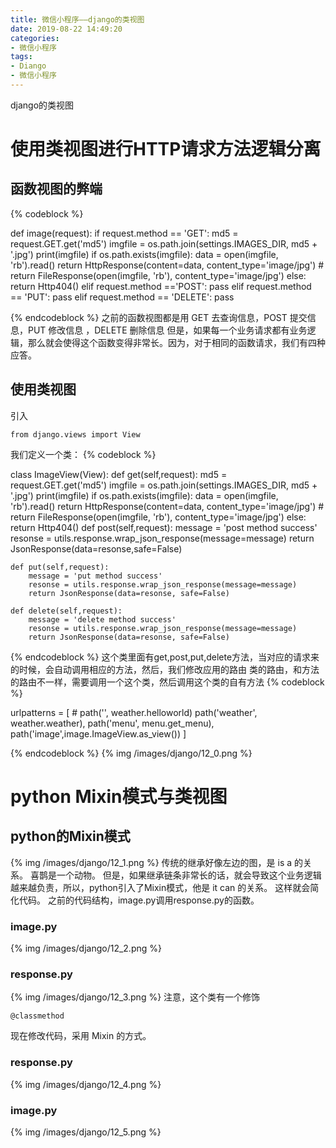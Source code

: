 ```yaml
---
title: 微信小程序——django的类视图
date: 2019-08-22 14:49:20
categories:
- 微信小程序
tags:
- Diango
- 微信小程序
---
```

django的类视图
<!-- more -->
# 使用类视图进行HTTP请求方法逻辑分离
## 函数视图的弊端
{% codeblock %}

def image(request):
    if request.method == 'GET':
        md5 = request.GET.get('md5')
        imgfile = os.path.join(settings.IMAGES_DIR, md5 + '.jpg')
        print(imgfile)
        if os.path.exists(imgfile):
            data = open(imgfile, 'rb').read()
            return HttpResponse(content=data, content_type='image/jpg')
            # return FileResponse(open(imgfile, 'rb'), content_type='image/jpg')
        else:
            return Http404()
    elif request.method =='POST':
        pass
    elif request.method == 'PUT':
        pass
    elif request.method == 'DELETE':
        pass
		
{% endcodeblock %}
之前的函数视图都是用 GET 去查询信息，POST 提交信息，PUT 修改信息 ，DELETE 删除信息
但是，如果每一个业务请求都有业务逻辑，那么就会使得这个函数变得非常长。因为，对于相同的函数请求，我们有四种应答。
## 使用类视图
引入

	from django.views import View
	
我们定义一个类：
{% codeblock %}

class ImageView(View):
    def get(self,request):
        md5 = request.GET.get('md5')
        imgfile = os.path.join(settings.IMAGES_DIR, md5 + '.jpg')
        print(imgfile)
        if os.path.exists(imgfile):
            data = open(imgfile, 'rb').read()
            return HttpResponse(content=data, content_type='image/jpg')
            # return FileResponse(open(imgfile, 'rb'), content_type='image/jpg')
        else:
            return Http404()
    def post(self,request):
        message = 'post method success'
        resonse = utils.response.wrap_json_response(message=message)
        return JsonResponse(data=resonse,safe=False)

    def put(self,request):
        message = 'put method success'
        resonse = utils.response.wrap_json_response(message=message)
        return JsonResponse(data=resonse, safe=False)

    def delete(self,request):
        message = 'delete method success'
        resonse = utils.response.wrap_json_response(message=message)
        return JsonResponse(data=resonse, safe=False)
		
{% endcodeblock %}
这个类里面有get,post,put,delete方法，当对应的请求来的时候，会自动调用相应的方法，然后，我们修改应用的路由
类的路由，和方法的路由不一样，需要调用一个这个类，然后调用这个类的自有方法
{% codeblock %}

urlpatterns = [
    # path('', weather.helloworld)
    path('weather', weather.weather),
    path('menu', menu.get_menu),
    path('image',image.ImageView.as_view())
]

{% endcodeblock %}
{% img /images/django/12_0.png %}
# python Mixin模式与类视图
## python的Mixin模式
{% img /images/django/12_1.png %}
传统的继承好像左边的图，是 is a 的关系。
喜鹊是一个动物。
但是，如果继承链条非常长的话，就会导致这个业务逻辑越来越负责，所以，python引入了Mixin模式，他是 it can 的关系。
这样就会简化代码。
之前的代码结构，image.py调用response.py的函数。
### image.py
{% img /images/django/12_2.png %}
### response.py
{% img /images/django/12_3.png %}
注意，这个类有一个修饰

	@classmethod
	

现在修改代码，采用 Mixin 的方式。
### response.py
{% img /images/django/12_4.png %}
### image.py
{% img /images/django/12_5.png %}













